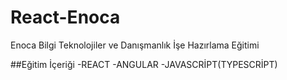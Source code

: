 # React-Enoca
Enoca Bilgi Teknolojiler ve Danışmanlık İşe Hazırlama Eğitimi

##Eğitim İçeriği
-REACT
-ANGULAR
-JAVASCRİPT(TYPESCRİPT)
